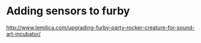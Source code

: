 # Adding sensors to furby

http://www.lemilica.com/upgrading-furby-party-rocker-creature-for-sound-art-incubator/
